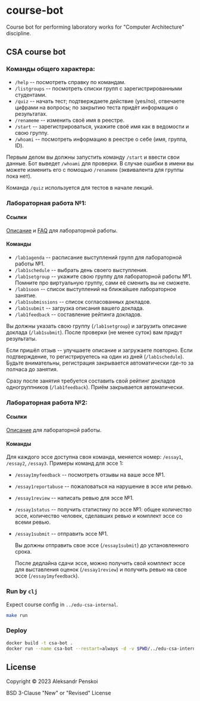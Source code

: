 # course-bot

Course bot for performing laboratory works for "Computer Architecture" discipline.

## CSA course bot
### Команды общего характера:
- `/help` -- посмотреть справку по командам.
- `/listgroups` -- посмотреть списки групп с зарегистрированными студентами.
- `/quiz` -- начать тест; подтверждаете действие (yes/no), отвечаете цифрами на вопросы; по закрытию теста придёт информация о результатах.
- `/renameme` -- изменить своё имя в реестре.
- `/start` -- зарегистрироваться, укажите своё имя как в ведомости и свою группу.
- `/whoami` -- посмотреть информацию в реестре о себе (имя, группа, ID).

Первым делом вы должны запустить команду `/start` и ввести свои данные. Бот выведет `/whoami` для проверки. В случае ошибки в имени вы можете изменить его с помощью `/renameme` (эквивалента для группы пока нет).

Команда `/quiz` используется для тестов в начале лекций.

### Лабораторная работа №1:
#### Ссылки
[Описание](https://gitlab.se.ifmo.ru/computer-systems/csa-rolling/-/blob/master/README.md#%D0%BB%D0%B0%D0%B1%D0%BE%D1%80%D0%B0%D1%82%D0%BE%D1%80%D0%BD%D0%B0%D1%8F-%D1%80%D0%B0%D0%B1%D0%BE%D1%82%D0%B0-1-%D1%80%D0%B0%D0%B7%D0%B1%D0%BE%D1%80-%D0%BF%D0%BE%D0%BB%D0%B5%D1%82%D0%BE%D0%B2) и [FAQ](https://gitlab.se.ifmo.ru/computer-systems/csa-rolling/-/blob/master/lab1faq.md) для лабораторной работы.
#### Команды
  - `/lab1agenda` -- расписание выступлений групп для лабораторной работы №1.
  - `/lab1schedule` -- выбрать день своего выступления.
  - `/lab1setgroup` -- укажите свою группу для лабораторной работы №1. Помните про виртуальную группу, сами её сменить вы не сможете.
  - `/lab1soon` -- список выступлений на ближайшее лабораторное занятие.
  - `/lab1submissions` -- список согласованных докладов.
  - `/lab1submit` -- загрузка описания вашего доклада.
  - `/lab1feedback` -- составление рейтинга докладов.

  Вы должны указать свою группу (`/lab1setgroup`) и загрузить описание доклада (`/lab1submit`). После проверки (не менее суток) вам придут результаты.

  Если пришёл отзыв -- улучшаете описание и загружаете повторно. Если подтверждение, то регистрируетесь на один из дней (`/lab1schedule`). Будьте внимательны, регистрация закрывается автоматически где-то за полчаса до занятия.

  Сразу после занятия требуется составить свой рейтинг докладов одногруппников (`/lab1feedback`). Приём закрывается автоматически.

### Лабораторная работа №2:
#### Ссылки
[Описание](https://gitlab.se.ifmo.ru/computer-systems/csa-rolling#лабораторная-работа-2-архитектурные-принципы) для лабораторной работы.
#### Команды
Для каждого эссе доступна своя команда, меняется номер: `/essay1`, `/essay2`, `/essay3`.
Примеры команд для эссе 1:

  - `/essay1myfeedback` -- посмотреть отзывы на ваше эссе №1.
  - `/essay1reportabuse` -- пожаловаться на нарушение в эссе или ревью.
  - `/essay1review` -- написать ревью для эссе №1.
  - `/essay1status` -- получить статистику по эссе №1: общее количество эссе, количество человек, сделавших ревью и комплект эссе со всеми ревью.
  - `/essay1submit` -- отправить эссе №1.

    Вы должны отправить свое эссе (`/essay1submit`) до установленного срока.

    После дедлайна сдачи эссе, можно получить свой комплект эссе для выставления оценок (`/essay1review`) и получить ревью на свое эссе (`/essay1myfeedback`).

### Run by `clj`

Expect course config in `../edu-csa-internal`.

``` sh
make run
```

### Deploy

``` sh
docker build -t csa-bot .
docker run --name csa-bot --restart=always -d -v $PWD/../edu-csa-internal:/edu-csa-internal -v $PWD/../csa-db:/csa-db csa-bot
```

## License

Copyright © 2023 Aleksandr Penskoi

BSD 3-Clause "New" or "Revised" License
